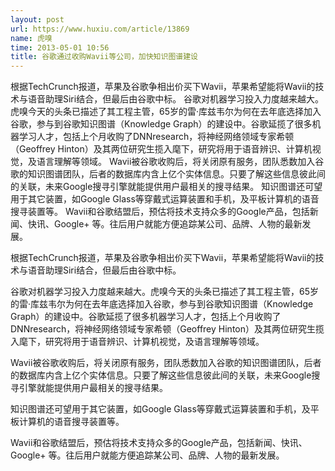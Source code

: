 ```yaml
---
layout: post
url: https://www.huxiu.com/article/13869
name: 虎嗅
time: 2013-05-01 10:56
title: 谷歌通过收购Wavii等公司，加快知识图谱建设
---
```

根据TechCrunch报道，苹果及谷歌争相出价买下Wavii，苹果希望能将Wavii的技术与语音助理Siri结合，但最后由谷歌中标。 谷歌对机器学习投入力度越来越大。虎嗅今天的头条已描述了其工程主管，65岁的雷·库兹韦尔为何在去年底选择加入谷歌，参与到谷歌知识图谱（Knowledge Graph）的建设中。谷歌延揽了很多机器学习人才，包括上个月收购了DNNresearch，将神经网络领域专家希顿（Geoffrey Hinton）及其两位研究生揽入麾下，研究将用于语音辨识、计算机视觉，及语言理解等领域。 Wavii被谷歌收购后，将关闭原有服务，团队悉数加入谷歌的知识图谱团队，后者的数据库内含上亿个实体信息。只要了解这些信息彼此间的关联，未来Google搜寻引擎就能提供用户最相关的搜寻结果。 知识图谱还可望用于其它装置，如Google Glass等穿戴式运算装置和手机，及平板计算机的语音搜寻装置等。 Wavii和谷歌结盟后，预估将技术支持众多的Google产品，包括新闻、快讯、Google+ 等。往后用户就能方便追踪某公司、品牌、人物的最新发展。

根据TechCrunch报道，苹果及谷歌争相出价买下Wavii，苹果希望能将Wavii的技术与语音助理Siri结合，但最后由谷歌中标。

谷歌对机器学习投入力度越来越大。虎嗅今天的头条已描述了其工程主管，65岁的雷·库兹韦尔为何在去年底选择加入谷歌，参与到谷歌知识图谱（Knowledge Graph）的建设中。谷歌延揽了很多机器学习人才，包括上个月收购了DNNresearch，将神经网络领域专家希顿（Geoffrey Hinton）及其两位研究生揽入麾下，研究将用于语音辨识、计算机视觉，及语言理解等领域。

Wavii被谷歌收购后，将关闭原有服务，团队悉数加入谷歌的知识图谱团队，后者的数据库内含上亿个实体信息。只要了解这些信息彼此间的关联，未来Google搜寻引擎就能提供用户最相关的搜寻结果。

知识图谱还可望用于其它装置，如Google Glass等穿戴式运算装置和手机，及平板计算机的语音搜寻装置等。

Wavii和谷歌结盟后，预估将技术支持众多的Google产品，包括新闻、快讯、Google+ 等。往后用户就能方便追踪某公司、品牌、人物的最新发展。

